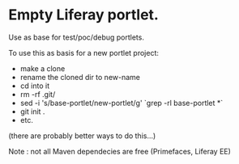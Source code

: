 # Empty Liferay portlet.

Use as base for test/poc/debug portlets.

To use this as basis for a new portlet project:
- make a clone
- rename the cloned dir to new-name
- cd into it
- rm -rf .git/
- sed -i 's/base-portlet/new-portlet/g' \`grep -rl base-portlet *\`
- git init .
- etc.

(there are probably better ways to do this...)

Note : not all Maven dependecies are free (Primefaces, Liferay EE)
